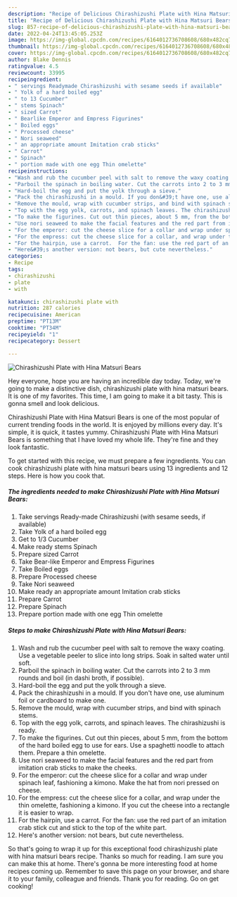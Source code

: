 ```yaml
---
description: "Recipe of Delicious Chirashizushi Plate with Hina Matsuri Bears"
title: "Recipe of Delicious Chirashizushi Plate with Hina Matsuri Bears"
slug: 857-recipe-of-delicious-chirashizushi-plate-with-hina-matsuri-bears
date: 2022-04-24T13:45:05.253Z
image: https://img-global.cpcdn.com/recipes/6164012736708608/680x482cq70/chirashizushi-plate-with-hina-matsuri-bears-recipe-main-photo.jpg
thumbnail: https://img-global.cpcdn.com/recipes/6164012736708608/680x482cq70/chirashizushi-plate-with-hina-matsuri-bears-recipe-main-photo.jpg
cover: https://img-global.cpcdn.com/recipes/6164012736708608/680x482cq70/chirashizushi-plate-with-hina-matsuri-bears-recipe-main-photo.jpg
author: Blake Dennis
ratingvalue: 4.5
reviewcount: 33995
recipeingredient:
- " servings Readymade Chirashizushi with sesame seeds if available"
- " Yolk of a hard boiled egg"
- " to 13 Cucumber"
- " stems Spinach"
- " sized Carrot"
- " Bearlike Emperor and Empress Figurines"
- " Boiled eggs"
- " Processed cheese"
- " Nori seaweed"
- " an appropriate amount Imitation crab sticks"
- " Carrot"
- " Spinach"
- " portion made with one egg Thin omelette"
recipeinstructions:
- "Wash and rub the cucumber peel with salt to remove the waxy coating. Use a vegetable peeler to slice into long strips. Soak in salted water until soft."
- "Parboil the spinach in boiling water. Cut the carrots into 2 to 3 mm rounds and boil (in dashi broth, if possible)."
- "Hard-boil the egg and put the yolk through a sieve."
- "Pack the chirashizushi in a mould. If you don&#39;t have one, use aluminum foil or cardboard to make one."
- "Remove the mould, wrap with cucumber strips, and bind with spinach stems."
- "Top with the egg yolk, carrots, and spinach leaves. The chirashizushi is ready."
- "To make the figurines. Cut out thin pieces, about 5 mm, from the bottom of the hard boiled egg to use for ears. Use a spaghetti noodle to attach them. Prepare a thin omelette."
- "Use nori seaweed to make the facial features and the red part from imitation crab sticks to make the cheeks."
- "For the emperor: cut the cheese slice for a collar and wrap under spinach leaf, fashioning a kimono. Make the hat from nori pressed on cheese."
- "For the empress: cut the cheese slice for a collar, and wrap under the thin omelette,  fashioning a kimono. If you cut the cheese into a rectangle it is easier to wrap."
- "For the hairpin, use a carrot.  For the fan: use the red part of an imitation crab stick cut and stick to the top of the white part."
- "Here&#39;s another version: not bears, but cute nevertheless."
categories:
- Recipe
tags:
- chirashizushi
- plate
- with

katakunci: chirashizushi plate with 
nutrition: 287 calories
recipecuisine: American
preptime: "PT13M"
cooktime: "PT34M"
recipeyield: "1"
recipecategory: Dessert

---
```



![Chirashizushi Plate with Hina Matsuri Bears](https://img-global.cpcdn.com/recipes/6164012736708608/680x482cq70/chirashizushi-plate-with-hina-matsuri-bears-recipe-main-photo.jpg)

Hey everyone, hope you are having an incredible day today. Today, we're going to make a distinctive dish, chirashizushi plate with hina matsuri bears. It is one of my favorites. This time, I am going to make it a bit tasty. This is gonna smell and look delicious.

Chirashizushi Plate with Hina Matsuri Bears is one of the most popular of current trending foods in the world. It is enjoyed by millions every day. It's simple, it is quick, it tastes yummy. Chirashizushi Plate with Hina Matsuri Bears is something that I have loved my whole life. They're fine and they look fantastic.




To get started with this recipe, we must prepare a few ingredients. You can cook chirashizushi plate with hina matsuri bears using 13 ingredients and 12 steps. Here is how you cook that.

<!--inarticleads1-->

##### The ingredients needed to make Chirashizushi Plate with Hina Matsuri Bears:

1. Take  servings Ready-made Chirashizushi (with sesame seeds, if available)
1. Take  Yolk of a hard boiled egg
1. Get  to 1/3 Cucumber
1. Make ready  stems Spinach
1. Prepare  sized Carrot
1. Take  Bear-like Emperor and Empress Figurines
1. Take  Boiled eggs
1. Prepare  Processed cheese
1. Take  Nori seaweed
1. Make ready  an appropriate amount Imitation crab sticks
1. Prepare  Carrot
1. Prepare  Spinach
1. Prepare  portion made with one egg Thin omelette




<!--inarticleads2-->

##### Steps to make Chirashizushi Plate with Hina Matsuri Bears:

1. Wash and rub the cucumber peel with salt to remove the waxy coating. Use a vegetable peeler to slice into long strips. Soak in salted water until soft.
1. Parboil the spinach in boiling water. Cut the carrots into 2 to 3 mm rounds and boil (in dashi broth, if possible).
1. Hard-boil the egg and put the yolk through a sieve.
1. Pack the chirashizushi in a mould. If you don&#39;t have one, use aluminum foil or cardboard to make one.
1. Remove the mould, wrap with cucumber strips, and bind with spinach stems.
1. Top with the egg yolk, carrots, and spinach leaves. The chirashizushi is ready.
1. To make the figurines. Cut out thin pieces, about 5 mm, from the bottom of the hard boiled egg to use for ears. Use a spaghetti noodle to attach them. Prepare a thin omelette.
1. Use nori seaweed to make the facial features and the red part from imitation crab sticks to make the cheeks.
1. For the emperor: cut the cheese slice for a collar and wrap under spinach leaf, fashioning a kimono. Make the hat from nori pressed on cheese.
1. For the empress: cut the cheese slice for a collar, and wrap under the thin omelette,  fashioning a kimono. If you cut the cheese into a rectangle it is easier to wrap.
1. For the hairpin, use a carrot.  For the fan: use the red part of an imitation crab stick cut and stick to the top of the white part.
1. Here&#39;s another version: not bears, but cute nevertheless.




So that's going to wrap it up for this exceptional food chirashizushi plate with hina matsuri bears recipe. Thanks so much for reading. I am sure you can make this at home. There's gonna be more interesting food at home recipes coming up. Remember to save this page on your browser, and share it to your family, colleague and friends. Thank you for reading. Go on get cooking!
